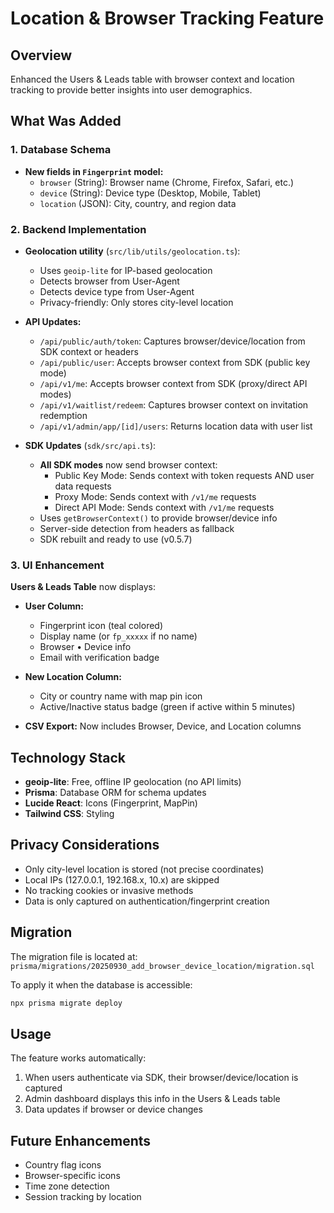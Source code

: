 # Location & Browser Tracking Feature

## Overview
Enhanced the Users & Leads table with browser context and location tracking to provide better insights into user demographics.

## What Was Added

### 1. Database Schema
- **New fields in `Fingerprint` model:**
  - `browser` (String): Browser name (Chrome, Firefox, Safari, etc.)
  - `device` (String): Device type (Desktop, Mobile, Tablet)
  - `location` (JSON): City, country, and region data

### 2. Backend Implementation
- **Geolocation utility** (`src/lib/utils/geolocation.ts`):
  - Uses `geoip-lite` for IP-based geolocation
  - Detects browser from User-Agent
  - Detects device type from User-Agent
  - Privacy-friendly: Only stores city-level location

- **API Updates:**
  - `/api/public/auth/token`: Captures browser/device/location from SDK context or headers
  - `/api/public/user`: Accepts browser context from SDK (public key mode)
  - `/api/v1/me`: Accepts browser context from SDK (proxy/direct API modes)
  - `/api/v1/waitlist/redeem`: Captures browser context on invitation redemption
  - `/api/v1/admin/app/[id]/users`: Returns location data with user list

- **SDK Updates** (`sdk/src/api.ts`):
  - **All SDK modes** now send browser context:
    - Public Key Mode: Sends context with token requests AND user data requests
    - Proxy Mode: Sends context with `/v1/me` requests
    - Direct API Mode: Sends context with `/v1/me` requests
  - Uses `getBrowserContext()` to provide browser/device info
  - Server-side detection from headers as fallback
  - SDK rebuilt and ready to use (v0.5.7)

### 3. UI Enhancement
**Users & Leads Table** now displays:
- **User Column:**
  - Fingerprint icon (teal colored)
  - Display name (or `fp_xxxxx` if no name)
  - Browser • Device info
  - Email with verification badge

- **New Location Column:**
  - City or country name with map pin icon
  - Active/Inactive status badge (green if active within 5 minutes)

- **CSV Export:** Now includes Browser, Device, and Location columns

## Technology Stack
- **geoip-lite**: Free, offline IP geolocation (no API limits)
- **Prisma**: Database ORM for schema updates
- **Lucide React**: Icons (Fingerprint, MapPin)
- **Tailwind CSS**: Styling

## Privacy Considerations
- Only city-level location is stored (not precise coordinates)
- Local IPs (127.0.0.1, 192.168.x, 10.x) are skipped
- No tracking cookies or invasive methods
- Data is only captured on authentication/fingerprint creation

## Migration
The migration file is located at:
`prisma/migrations/20250930_add_browser_device_location/migration.sql`

To apply it when the database is accessible:
```bash
npx prisma migrate deploy
```

## Usage
The feature works automatically:
1. When users authenticate via SDK, their browser/device/location is captured
2. Admin dashboard displays this info in the Users & Leads table
3. Data updates if browser or device changes

## Future Enhancements
- Country flag icons
- Browser-specific icons
- Time zone detection
- Session tracking by location
